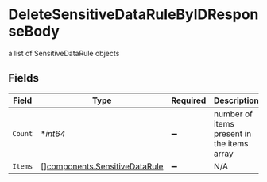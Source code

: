 # DeleteSensitiveDataRuleByIDResponseBody

a list of SensitiveDataRule objects


## Fields

| Field                                                                          | Type                                                                           | Required                                                                       | Description                                                                    |
| ------------------------------------------------------------------------------ | ------------------------------------------------------------------------------ | ------------------------------------------------------------------------------ | ------------------------------------------------------------------------------ |
| `Count`                                                                        | **int64*                                                                       | :heavy_minus_sign:                                                             | number of items present in the items array                                     |
| `Items`                                                                        | [][components.SensitiveDataRule](../../models/components/sensitivedatarule.md) | :heavy_minus_sign:                                                             | N/A                                                                            |